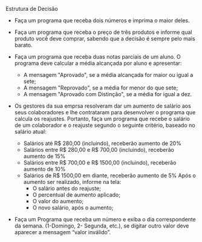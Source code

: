 Estrutura de Decisão

- Faça um programa que receba dois números e imprima o maior deles.

- Faça um programa que receba o preço de três produtos e informe qual produto você deve comprar, sabendo que a decisão é sempre pelo mais barato.

- Faça um programa que receba duas notas parciais de um aluno. O programa deve calcular a média alcançada por aluno e apresentar:
  - A mensagem "Aprovado", se a média alcançada for maior ou igual a sete;
  - A mensagem "Reprovado", se a média for menor do que sete;
  - A mensagem "Aprovado com Distinção", se a média for igual a dez.

- Os gestores da sua emprsa resolveram dar um aumento de salário aos seus colaboradores e lhe contrataram para desenvolver o programa que calcula os reajustes. Portanto, faça um programa que recebe o salário de um colaborador e o reajuste segundo o seguinte critério, baseado no salário atual:
  - Salários até R$ 280,00 (incluindo), receberão aumento de 20%
  - Salários entre R$ 280,00 e R$ 700,00 (incluindo), receberão aumento de 15%
  - Salários entre R$ 700,00 e R$ 1500,00 (incluindo), receberão aumento de 10%
  - Salários de R$ 1500,00 em diante, receberão aumento de 5% 
Após o aumento ser realizado, informe na tela:
    - O salário antes do reajuste;
    - O percentual de aumento aplicado;
    - O valor do aumento;
    - O novo salário, após o aumento;
    
- Faça um Programa que receba um número e exiba o dia correspondente da semana. (1-Domingo, 2- Segunda, etc.), se digitar outro valor deve aparecer a mensagem “valor inválido”.
